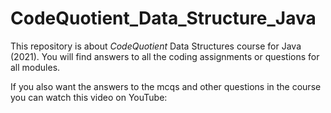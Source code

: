 # CodeQuotient_Data_Structure_Java
This repository is about *CodeQuotient* Data Structures course for Java (2021). You will find answers to all the coding assignments or questions for all modules. 

If you also want the answers to the mcqs and other questions in the course you can watch this video on YouTube: 
